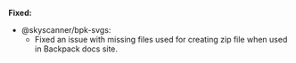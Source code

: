 **Fixed:**

- @skyscanner/bpk-svgs:
  - Fixed an issue with missing files used for creating zip file when used in Backpack docs site.